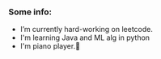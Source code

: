 <!--
<img src="https://lh6.googleusercontent.com/GYeHTAsKD5svx98zXDcBuSPzwMKO5LtH-LTuyfzEehodOnm_POEc0BqPQcFYwkPpQ3DrqKnI49Fc03sWVTBO=w1560-h759-rw" width="350" height="350" />
-->

### Some info:
- I’m currently hard-working on leetcode. 
- I'm learning Java and ML alg in python 
- I'm piano player.🎹
 
<!--
**RETAJD/RETAJD** is a ✨ _special_ ✨ repository because its `README.md` (this file) appears on your GitHub profile.

Here are some ideas to get you started:

- 🔭 I’m currently working on ...
- 🌱 I’m currently learning ...
- 👯 I’m looking to collaborate on ...
- 🤔 I’m looking for help with ...
- 💬 Ask me about ...
- 📫 How to reach me: ...
- 😄 Pronouns: ...
- ⚡ Fun fact: ...
-->
